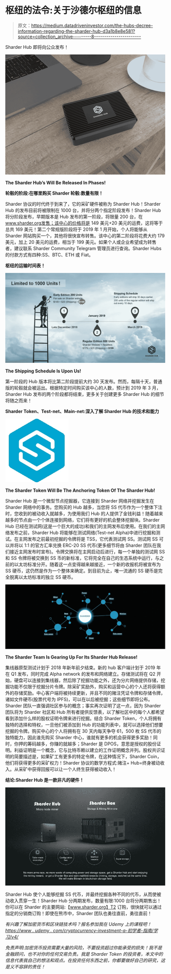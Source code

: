 # 枢纽的法令:关于沙德尔枢纽的信息

> 原文：<https://medium.datadriveninvestor.com/the-hubs-decree-information-regarding-the-sharder-hub-d3a1b8e8e581?source=collection_archive---------8----------------------->

Sharder Hub 即将向公众发布！

![](img/7051ef530d6b0b5dfb07bf52094e28ff.png)

**The Sharder Hub’s Will Be Released In Phases!**

**轮毂的阶段:在哪里购买 Sharder 轮毂:数量有限！**

Sharder 协议的时代终于到来了，它的采矿硬件被称为 Sharder Hub！Sharder Hub 的发布目前将被限制在 1000 台，并将分两个指定阶段发布！Sharder Hub 将分阶段发布，早期版本是 Hub 发布的第一阶段，将限量 200 台，在 www.sharder.org发售；该中心的价格将是 149 美元+20 美元的运费，这将等于总共 169 美元！第二个常规版阶段将于 2019 年 1 月开始，个人将能够从 Sharder 网站购买一个，其他将很快宣布转售。该中心的第二阶段将花费大约 179 美元，加上 20 美元的运费，相当于 199 美元。如果个人或企业希望成为转售者，建议联系 Sharder Community Telegram 管理员进行查询。Sharder Hubs 的付款方式有四种:SS、BTC、ETH 或 Fiat。

**枢纽的运输时间表！**

![](img/2e7f1f692ce8b387f70871fcdfa668c5.png)

**The Shipping Schedule Is Upon Us!**

第一阶段的 Hub 版本将比第二阶段提前大约 30 天发布。然而，每隔十天，普通版的轮毂就会被运出。根据特定时间购买该中心的人数，预计到 2019 年 3 月，Sharder Hub 发布的两个阶段都将结束，更多关于创建更多 Sharder Hub 的细节将随之而来！

**Sharder Token、Test-net、Main-net:深入了解 Sharder Hub 的技术和能力**

![](img/42d09a96719dcd99aeb4f83de34a05a0.png)

**The Sharder Token Will Be The Anchoring Token Of The Sharder Hub!**

Sharder Hub 是一个微型节点挖掘器，它连接到 Sharder 网络并挖掘发生在 Sharder 网络中的事务。您购买的 Hub 越多，当您将 SS 代币作为一个整体下注时，您收到的被动收入就越多，为使用我们 Hub 的人提供了金钱利益！随着越来越多的节点由一个个体连接到网络，它们将有更好的机会整体挖掘块。Sharder Hub 已经在测试网(这是一个巨大的成功)和我们的主网发布后使用。在我们的主网络发布之前，Sharder Hub 将能够在测试网络(Test-net Alpha)中进行挖掘和测试。在主网发布之前最初挖掘的令牌将是 TSS，它代表测试网 SS。测试网 SS 可以并将以 1:1 的官方汇率兑换 ERC-20 SS 代币(更多细节将由 Sharder 团队在我们接近主网发布时宣布)。令牌交换将在主网启动后进行，每一个单独的测试网 SS 和 SS 令牌将被交换到 SS 币的新标准，它将完全在自己的生态系统中运行，与之前的以太坊标准分开。随着这一点变得越来越接近，一个新的收报机将被宣布为 SS 硬币，这仍然是作为一个整体来确定。到目前为止，唯一流通的 SS 硬币是完全脱离以太坊标准的独立 SS 硬币。

![](img/0c1077db146322a4160c3cf77040bc74.png)

**The Sharder Team Is Gearing Up For Its Sharder Hub Release!**

集线器原型测试计划于 2018 年新年前夕结束。新的 hub 客户端计划于 2019 年在 Q1 发布，同时完成 Alpha network 的发布和网络建立。存储测试将在 Q2 开始，硬盘可以连接到集线器，然后除了挖掘功能之外，还为分片网络提供存储，挖掘功能不仅限于挖掘分片令牌。除采矿奖励外，购买和运营中心的个人还将获得额外的存储奖励。中心客户端将被持续更新，并且不同的赌注凭证令牌和存储令牌，诸如文件硬币(股票代号为 IPFS)，可以在以后被挖掘；这些细节即将公布。Sharder 团队一直强调社区参与的概念；事实再次证明了这一点，因为 Sharder 团队将为 Sharder 社区和 Hub 所有者提供反馈表，以了解社区中的每个人都希望看到添加什么样的股权证明令牌来进行挖掘。结合 Sharder Token，个人将拥有独特的选择和特权，一旦他们被添加到 Hub 的功能列表中，就可以选择他们想要挖掘的令牌。购买中心的个人将拥有在 30 天内每天争夺 61，500 枚 SS 代币的独特能力，因此谁先购买 Sharder 中心，谁就有更多的机会获得更多奖励！同时，你押的筹码越多，你赚的就越多；Sharder 是 DPOS，意思是授权的股份证明。利益证明是一个概念，它与比特币赖以建立的工作证明概念并列。股权共识证明的简要描述是，如果矿工有更多的特定令牌，在这种情况下，Sharder Coin，他们将获得更多的采矿权力！Sharder 协议的数学方程式:赌注+ Hub=终身被动收入。从采矿中获得回报可以让一个人终生获得被动收入！

**结论:Sharder Hub 是一款非凡的硬件！**

![](img/166d64735ec18d65dea716ab3e1aa278.png)

Sharder Hub 使个人能够挖掘 SS 代币，并最终挖掘各种不同的代币，从而使被动收入贯穿一生！Sharder Hub 分两期发布，数量有限:1000 台将分两期售出！你可以在 Sharder 的主要网站:【www.sharder.org】T2 订购，很快就可以通过指定的分销商订购！即使在熊市中，Sharder 团队也勇往直前，勇往直前！

*有兴趣了解加密货币和区块链技术吗？报名参加我在 Udemy 上的课程吧！*[*https://www . udemy . com/cryptocurrency-investment-a-初学者-指南/学习/v4/*](https://www.udemy.com/cryptocurrency-investment-a-beginners-guide/learn/v4/)

*免责声明:加密货币投资需要大量的风险，不要投资超过你能承受的损失！我不是金融顾问，也不对你的任何交易负责。我是 Sharder Token 的投资者，本文中的信息代表我自己的想法和观点。在投资任何东西之前，你都要做好自己的研究，这是义不容辞的责任！*